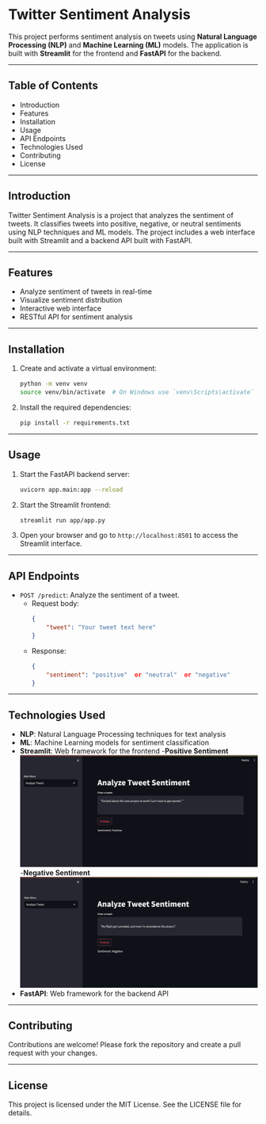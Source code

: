 # Twitter Sentiment Analysis

 

This project performs sentiment analysis on tweets using **Natural Language Processing (NLP)** and **Machine Learning (ML)** models. The application is built with **Streamlit** for the frontend and **FastAPI** for the backend.

---

## Table of Contents
- Introduction
- Features
- Installation
- Usage
- API Endpoints
- Technologies Used
- Contributing
- License

---

## Introduction
Twitter Sentiment Analysis is a project that analyzes the sentiment of tweets. It classifies tweets into positive, negative, or neutral sentiments using NLP techniques and ML models. The project includes a web interface built with Streamlit and a backend API built with FastAPI.

---

## Features
- Analyze sentiment of tweets in real-time
- Visualize sentiment distribution
- Interactive web interface
- RESTful API for sentiment analysis

---

## Installation

1. Create and activate a virtual environment:
    ```bash
    python -m venv venv
    source venv/bin/activate  # On Windows use `venv\Scripts\activate`
    ```

2. Install the required dependencies:
    ```bash
    pip install -r requirements.txt
    ```

---

## Usage
1. Start the FastAPI backend server:
    ```bash
    uvicorn app.main:app --reload
    ```

2. Start the Streamlit frontend:
    ```bash
    streamlit run app/app.py
    ```

3. Open your browser and go to `http://localhost:8501` to access the Streamlit interface.

---

## API Endpoints
- `POST /predict`: Analyze the sentiment of a tweet.
    - Request body:
        ```json
        {
            "tweet": "Your tweet text here"
        }
        ```
    - Response:
        ```json
        {
            "sentiment": "positive"  or "neutral"  or "negative"
        }
        ```

---

## Technologies Used
- **NLP**: Natural Language Processing techniques for text analysis
- **ML**: Machine Learning models for sentiment classification
- **Streamlit**: Web framework for the frontend
  -**Positive Sentiment**![Positive Sentiment](positive.png)
  -**Negative Sentiment**![Negative Sentiment](negative.png) 
- **FastAPI**: Web framework for the backend API

---

## Contributing
Contributions are welcome! Please fork the repository and create a pull request with your changes.

---

## License
This project is licensed under the MIT License. See the LICENSE file for details.
